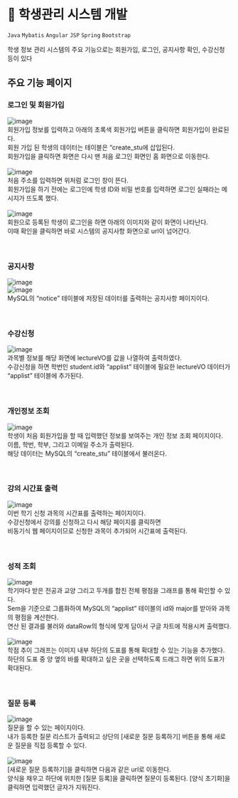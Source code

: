 # 🔹 학생관리 시스템 개발



`Java` `Mybatis` `Angular` `JSP` `Spring` `Bootstrap` 

학생 정보 관리 시스템의 주요 기능으로는 회원가입, 로그인, 공지사항 확인, 수강신청 등이 있다


## 주요 기능 페이지


### 로그인 및 회원가입
![image](https://user-images.githubusercontent.com/45943080/103730623-9db81b80-5026-11eb-9cd4-9c43a11db279.png)<br/>
회원가입 정보를 입력하고 아래의 초록색 회원가입 버튼을 클릭하면 회원가입이 완료된다. <br/>
회원 가입 된 학생의 데이터는 테이블은 “create_stu에 삽입된다. <br/>
회원가입을 클릭하면 화면은 다시 맨 처음 로그인 화면인 홈 화면으로 이동한다.<br/><br/>
![image](https://user-images.githubusercontent.com/45943080/103730632-a4df2980-5026-11eb-96e2-db6491f832fd.png)<br/>
처음 주소를 입력하면 위처럼 로그인 창이 뜬다. <br/>
회원가입을 하기 전에는 로그인에 학생 ID와 비밀 번호를 입력하면 로그인 실패라는 메시지가 뜨도록 했다. <br/><br/>
![image](https://user-images.githubusercontent.com/45943080/103730634-a7418380-5026-11eb-8429-74d8f0411ecd.png)<br/>
회원으로 등록된 학생이 로그인을 하면 아래의 이미지와 같이 화면이 나타난다. <br/>
이때 확인을 클릭하면 바로 시스템의 공지사항 화면으로 url이 넘어간다. <br/><br/><br/>

### 공지사항
![image](https://user-images.githubusercontent.com/45943080/103730686-c4765200-5026-11eb-8cfd-f218765eae57.png)<br/>
![image](https://user-images.githubusercontent.com/45943080/103730694-c7714280-5026-11eb-9c05-cba574639938.png)<br/>
MySQL의 “notice” 테이블에 저장된 데이터를 출력하는 공지사항 페이지이다.<br/><br/><br/>

### 수강신청 
![image](https://user-images.githubusercontent.com/45943080/103730724-d8ba4f00-5026-11eb-8706-e1ac53fc0286.png)<br/>
과목별 정보를 해당 화면에 lectureVO를 값을 나열하여 출력하였다.<br/>
수강신청을 하면 학번인 student.id와 “applist” 테이블에 필요한 lectureVO 데이터가 “applist” 테이블에 추가된다.<br/><br/><br/>

### 개인정보 조회
![image](https://user-images.githubusercontent.com/45943080/103730753-ea035b80-5026-11eb-8501-756fbda58f42.png)<br/>
학생이 처음 회원가입을 할 때 입력했던 정보를 보여주는 개인 정보 조회 페이지이다. <br/>
이름, 학번, 학부, 그리고 이메일 주소가 출력된다. <br/>
해당 데이터는 MySQL의 “create_stu” 테이블에서 불러온다.<br/><br/><br/>

### 강의 시간표 출력
![image](https://user-images.githubusercontent.com/45943080/103730781-f982a480-5026-11eb-90f2-67cc927e8abe.png)<br/>
이번 학기 신청 과목의 시간표를 출력하는 페이지이다. <br/>
수강신청에서 강의를 신청하고 다시 해당 페이지를 클릭하면 <br/>
비동기식 웹 페이지이므로 신청한 과목이 추가되어 시간표에 출력된다. <br/><br/><br/>

### 성적 조회
![image](https://user-images.githubusercontent.com/45943080/103730810-0acbb100-5027-11eb-9310-4f678f971ad9.png)<br/>
학기마다 받은 전공과 교양 그리고 두개를 합친 전체 평점을 그래프를 통해 확인할 수 있다. <br/>
Sem을 기준으로 그룹화하여 MySQL의 “applist” 테이블의 id와 major를 받아와 과목의 평점을 계산한다. <br/>
연산 된 결과를 불러와 dataRow의 형식에 맞게 담아서 구글 차트에 적용시켜 출력했다.<br/><br/>
![image](https://user-images.githubusercontent.com/45943080/103730874-2d5dca00-5027-11eb-8da2-c20f08e19f80.png)<br/>
학점 추이 그래프는 이미지 내부 하단의 도표를 통해 확대할 수 있는 기능을 추가했다. <br/>
하단의 도표 중 양 옆의 바를 확대하고 싶은 곳을 선택하도록 드래그 하면 위의 도표가 확대된다. <br/><br/><br/>

### 질문 등록
![image](https://user-images.githubusercontent.com/45943080/103730851-21720800-5027-11eb-8df1-ce57918628bc.png)<br/>
질문을 할 수 있는 페이지이다. <br/>
내가 등록한 질문 리스트가 출력되고 상단의 [새로운 질문 등록하기] 버튼을 통해 새로운 질문을 직접 등록할 수 있다. <br/><br/>
![image](https://user-images.githubusercontent.com/45943080/103730860-23d46200-5027-11eb-8a1a-dc6c5a7986d7.png)<br/>
[새로운 질문 등록하기]을 클릭하면 다음과 같은 url로 이동한다. <br/>
양식을 채우고 하단에 위치한 [질문 등록]을 클릭하면 질문이 등록된다. [양식 초기화]을 클릭하면 입력했던 글자가 지워진다. <br/><br/><br/>
